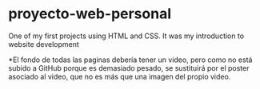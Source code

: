# proyecto-web-personal
One of my first projects using HTML and CSS. It was my introduction to website development

*El fondo de todas las paginas debería tener un video, pero como no está subido a GitHub porque es demasiado pesado, se sustituirá por el poster asociado al video, que no es más que una imagen del propio video.
